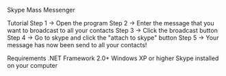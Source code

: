 Skype Mass Messenger

Tutorial
Step 1 -> Open the program
Step 2 -> Enter the message that you want to broadcast to all your contacts
Step 3 -> Click the broadcast button
Step 4 -> Go to skype and click the "attach to skype" button
Step 5 -> Your message has now been send to all your contacts!


Requirements
.NET Framework 2.0+
Windows XP or higher
Skype installed on your computer